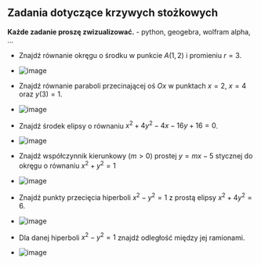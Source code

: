 ## Zadania dotyczące krzywych stożkowych

**Każde zadanie proszę zwizualizować.** - python, geogebra, wolfram alpha, ...

* Znajdź równanie okręgu o środku w punkcie $A(1,2)$ i promieniu $r=3$.
* ![image](https://github.com/user-attachments/assets/0be33ae9-9d41-4a4d-9efa-b1cb56e863b5)

* Znajdź równanie paraboli przecinającej oś $Ox$ w punktach $x=2$, $x=4$ oraz $y(3)=1$.
* ![image](https://github.com/user-attachments/assets/14a91508-a6ed-4f3c-bd06-f573a772ca77)

* Znajdź środek elipsy o równaniu $x^2 + 4y^2 - 4x - 16y + 16 = 0$.
* ![image](https://github.com/user-attachments/assets/3d69ec49-e72e-419e-9e0c-ffa042867f0c)

* Znajdź współczynnik kierunkowy ($m>0$) prostej $y=mx-5$  stycznej do okręgu o równaniu $x^2 + y^2=1$
* ![image](https://github.com/user-attachments/assets/69fab88c-30d6-41f6-8273-ba132b5bbfd0)

* Znajdź punkty przecięcia hiperboli $x^2 - y^2 = 1$ z prostą elipsy $x^2 + 4y^2 = 6$.
* ![image](https://github.com/user-attachments/assets/2f99de9a-a45f-49f6-8d60-6c5302720cfe)

* Dla danej hiperboli $x^2 - y^2 = 1$ znajdź odległość między jej ramionami.
* ![image](https://github.com/user-attachments/assets/2cfbc3c1-8fe9-4fa5-bd94-c1f0e8d273ee)

